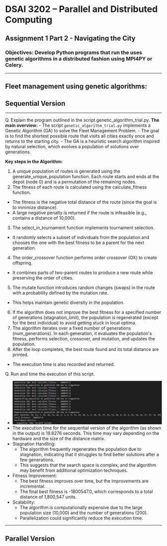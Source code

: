 # DSAI 3202 – Parallel and Distributed Computing  
## Assignment 1 Part 2 - Navigating the City
### Objectives: Develop Python programs that run the uses genetic algorithms in a distributed fashion using MPI4PY or Celery. 

---
## Fleet management using genetic algorithms:  
## Sequential Version
---
Q. Explain the program outlined in the script genetic_algorithm_trial.py. 
**The main overview:**
    - The script `genetic_algorithm_trial.py` implements a Genetic Algorithm (GA) to solve the Fleet Management Problem. 
    - The goal is to find the shortest possible route that visits all cities exactly once and returns to the starting city. 
    - The GA is a heuristic search algorithm inspired by natural selection, which evolves a population of solutions over generations.

**Key steps in the Algorithm:**
1. A unique population of routes is generated using the generate_unique_population function.
Each route starts and ends at the depot (node 0) and is a permutation of the remaining nodes.
2. The fitness of each route is calculated using the calculate_fitness function. 
- The fitness is the negative total distance of the route (since the goal is to minimize distance). 
- A large negative penalty is returned if the route is infeasible (e.g., contains a distance of 10,000).
3. The select_in_tournament function implements tournament selection. 
- It randomly selects a subset of individuals from the population and chooses the one with the best fitness to be a parent for the next generation.
4. The order_crossover function performs order crossover (OX) to create offspring. 
- It combines parts of two-parent routes to produce a new route while preserving the order of cities.
5. The mutate function introduces random changes (swaps) in the route with a probability defined by the mutation rate. 
- This helps maintain genetic diversity in the population.
6. If the algorithm does not improve the best fitness for a specified number of generations (stagnation_limit), the population is regenerated (except for the best individual) to avoid getting stuck in local optima.
7. The algorithm iterates over a fixed number of generations (num_generations). 
In each generation, it evaluates the population's fitness, performs selection, crossover, and mutation, and updates the population.
8. After the loop completes, the best route found and its total distance are printed. 
- The execution time is also recorded and returned.

Q. Run and time the execution of this script.
- ![Sequential run of fleet management using GA](run_sequential.png)
- The execution time for the sequential version of the algorithm (as shown in the output) is 19.8276 seconds. This time may vary depending on the hardware and the size of the distance matrix.
- Stagnation Handling:
    - The algorithm frequently regenerates the population due to stagnation, indicating that it struggles to find better solutions after a few generations. 
    - This suggests that the search space is complex, and the algorithm may benefit from additional optimization techniques.
- Fitness Improvement:
    - The best fitness improves over time, but the improvements are incremental. 
    - The final best fitness is -1800547.0, which corresponds to a total distance of 1,800,547 units.
- Scalability:
    - The algorithm is computationally expensive due to the large population size (10,000) and the number of generations (200). 
    - Parallelization could significantly reduce the execution time.
---
## Parallel Version
